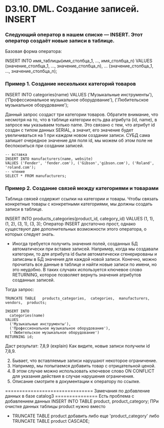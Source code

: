 # D3.10. DML. Создание записей. INSERT

### Следующий оператор в нашем списке — INSERT. Этот оператор создаёт новые записи в таблице.

Базовая форма оператора:

INSERT INTO
имя_таблицы(имя_столбца_1, ..., имя_столбца_n)
VALUES
(значение_столбца_1, ..., значение_столбца_n),
...
(значение_столбца_1, ..., значение_столбца_n);

### Пример 1. Создание нескольких категорий товаров
INSERT INTO
    categories(name)
VALUES
    ('Музыкальные инструменты'),
    ('Профессиональное музыкальное оборудование'),
    ('Любительское музыкальное оборудование');

Данный запрос создаст три категории товаров. 
Обратите внимание, что несмотря на то, что в таблице категории есть два атрибута (id, name), 
в запросе мы указываем только name. Это связано с тем, что атрибут id создан с типом данных SERIAL, 
а значит, его значение будет увеличиваться на 1 при каждом новом создании записи. 
СУБД сама запишет очередное значение для поля id, мы можем об этом поле не беспокоиться при создании записей.

```
-- вставка
INSERT INTO manufacturers(name, website)
VALUES ('Fender', 'fender.com'), ('Gibson','gibson.com'), ('Roland', 'roland.com');
-- чтение
SELECT * FROM manufacturers;
```

### Пример 2. Создание связей между категориями и товарами
Таблица связей содержит ссылки на категории и товары. 
Чтобы связать конкретные товары с конкретными категориями, мы должны создать записи в таблице.

INSERT INTO products_categories(product_id, category_id)
VALUES (1, 1), (1, 2), (3, 1), (3, 3);
Оператор INSERT достаточно прост, однако существуют две дополнительных возможности этого оператора, о которых следует знать.

- Иногда требуется получить значения полей, созданных БД автоматически при вставке записей. 
Например, когда мы создавали категории, то для атрибута id были автоматически сгенерированы и 
записаны в БД значения для каждой новой записи. Конечно, можно прочитать все данные в таблице 
и найти новые записи по имени, но это неудобно. В таких случаях используется ключевое слово RETURNING, 
которое позволяет вернуть значения атрибутов созданных записей.


Тогда запрос:
```
TRUNCATE TABLE   products_categories,  categories,  manufacturers,  vendors,  products;

INSERT INTO
  categories(name)
VALUES
  ('Музыкальные инструменты'),
  ('Профессиональное музыкальное оборудование'),
  ('Любительское музыкальное оборудование')
RETURNING id;
```
Даст результат: 7,8,9 (explain)
Как видите, новые записи получили id 7,8,9.

2. Бывает, что вставляемые записи нарушают некоторое ограничение. 
3. Например, мы попытаемся добавить товар с отрицательной ценой. 
4. В этом случае можно использовать ключевое слово ON CONFLICT для указания действия в случае нарушения ограничения. 
5. Описание смотрите в документации к оператору по ссылке.

===============================   Замечания по добавление данных в базе catalog3 ===============
Есть проблема с добавлением данных INSERT INTO TABLE product, product_category;
ПРи очистке данных таблицы product нужно вместо 
- TRUNCATE TABLE product 
добавить либо еще 'product_category' либо TRUNCATE TABLE product CASCADE;  
